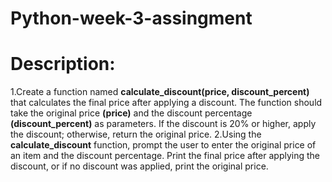 # Python-week-3-assingment
# Description:
1.Create a function named **calculate_discount(price, discount_percent)** that calculates the final price after applying a discount. The function should take the original price **(price)** and the discount percentage **(discount_percent)** as parameters. If the discount is 20% or higher, apply the discount; otherwise, return the original price.
2.Using the **calculate_discount** function, prompt the user to enter the original price of an item and the discount percentage. Print the final price after applying the discount, or if no discount was applied, print the original price.
